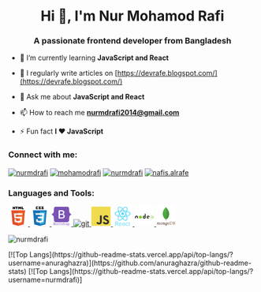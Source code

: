 <h1 align="center">Hi 👋, I'm Nur Mohamod Rafi</h1>
<h3 align="center">A passionate frontend developer from Bangladesh</h3>

- 🌱 I’m currently learning **JavaScript and React**

- 📝 I regularly write articles on [https://devrafe.blogspot.com/](https://devrafe.blogspot.com/)

- 💬 Ask me about **JavaScript and React**

- 📫 How to reach me **nurmdrafi2014@gmail.com**

- ⚡ Fun fact **I ❤ JavaScript**

<h3 align="left">Connect with me:</h3>
<p align="left">
<a href="https://linkedin.com/in/nurmdrafi" target="blank"><img align="center" src="https://raw.githubusercontent.com/rahuldkjain/github-profile-readme-generator/master/src/images/icons/Social/linked-in-alt.svg" alt="nurmdrafi" height="30" width="40" /></a>
<a href="https://twitter.com/mohamodrafi" target="blank"><img align="center" src="https://raw.githubusercontent.com/rahuldkjain/github-profile-readme-generator/master/src/images/icons/Social/twitter.svg" alt="mohamodrafi" height="30" width="40" /></a>
<a href="https://codepen.io/nurmdrafi" target="blank"><img align="center" src="https://raw.githubusercontent.com/rahuldkjain/github-profile-readme-generator/master/src/images/icons/Social/codepen.svg" alt="nurmdrafi" height="30" width="40" /></a>
<a href="https://fb.com/nafis.alrafe" target="blank"><img align="center" src="https://raw.githubusercontent.com/rahuldkjain/github-profile-readme-generator/master/src/images/icons/Social/facebook.svg" alt="nafis.alrafe" height="30" width="40" /></a>
</p>

<h3 align="left">Languages and Tools:</h3>
 <p align="left">
  <a href="https://www.w3.org/html/" target="_blank"> <img src="https://raw.githubusercontent.com/devicons/devicon/master/icons/html5/html5-original-wordmark.svg" alt="html5" width="40" height="40"/> </a> <a href="https://www.w3schools.com/css/" target="_blank"> <img src="https://raw.githubusercontent.com/devicons/devicon/master/icons/css3/css3-original-wordmark.svg" alt="css3" width="40" height="40"/> </a> <a href="https://getbootstrap.com" target="_blank"> <img src="https://raw.githubusercontent.com/devicons/devicon/master/icons/bootstrap/bootstrap-plain-wordmark.svg" alt="bootstrap" width="40" height="40"/> </a> <a href="https://git-scm.com/" target="_blank"> <img src="https://www.vectorlogo.zone/logos/git-scm/git-scm-icon.svg" alt="git" width="40" height="40"/> </a> <a href="https://developer.mozilla.org/en-US/docs/Web/JavaScript" target="_blank"> <img src="https://raw.githubusercontent.com/devicons/devicon/master/icons/javascript/javascript-original.svg" alt="javascript" width="40" height="40"/> </a> <a href="https://reactjs.org/" target="_blank"> <img src="https://raw.githubusercontent.com/devicons/devicon/master/icons/react/react-original-wordmark.svg" alt="react" width="40" height="40"/> </a><a href="https://nodejs.org" target="_blank"> <img src="https://raw.githubusercontent.com/devicons/devicon/master/icons/nodejs/nodejs-original-wordmark.svg" alt="nodejs" width="40" height="40"/> </a> <a href="https://www.mongodb.com/" target="_blank"> <img src="https://raw.githubusercontent.com/devicons/devicon/master/icons/mongodb/mongodb-original-wordmark.svg" alt="mongodb" width="40" height="40"/> </a>
 </p>



<p><img align="center" src="https://github-readme-stats.vercel.app/api/top-langs?username=nurmdrafi&show_icons=true&locale=en&layout=compact" alt="nurmdrafi" /></p>
[![Top Langs](https://github-readme-stats.vercel.app/api/top-langs/?username=anuraghazra)](https://github.com/anuraghazra/github-readme-stats)
[![Top Langs](https://github-readme-stats.vercel.app/api/top-langs/?username=nurmdrafi)]
